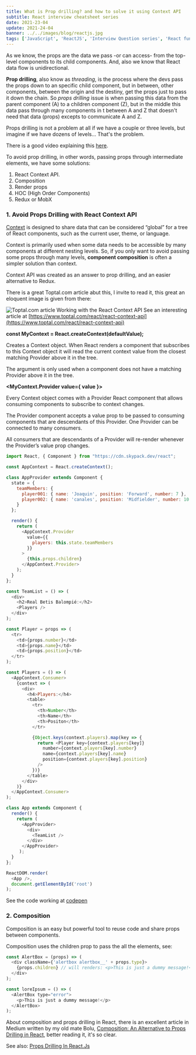 ```yaml
---
title: What is Prop drilling? and how to solve it using Context API
subtitle: React interview cheatsheet series
date: 2021-23-04
update: 2021-24-04
banner: ../../images/blog/reactjs.jpg
tags: ['JavaScript', 'ReactJS', 'Interview Question series', 'React fundamental topics']
---
```


As we know, the props are the data we pass -or can access- from the top-level components to its child components. And, also we know that React data flow is unidirectional.

**Prop drilling**, also know as *threading*, is the process where the devs pass the props down to an specific child component, but in between, other components, between the origin and the destiny, get the props just to pass it down the chain. 
So *props drilling* issue is when passing this data from the parent component (A) to a children component (Z), but in the middle this data pass through many components in t between A and Z that doesn't need that data (props) excepts to communicate A and Z.

Props drilling is not a problem at all if we have a couple or three levels, but imagine if we have dozens of levels... That's the problem.

There is a good video explaining this [here](https://www.youtube.com/watch?v=AD8m9mphOoo).

To avoid prop drilling, in other words, passing props through intermediate elements, we have some solutions:

1. React Context API.
2. Composition
3. Render props
4. HOC (High Order Components)
5. Redux or MobX

### 1. Avoid Props Drilling with React Context API

[Context](https://reactjs.org/docs/context.html#when-to-use-context "What is prop drilling and how can you solve that using the contect api") is designed to share data that can be considered “global” for a tree of React components, such as the current user, theme, or language.

Context is primarily used when some data needs to be accessible by many components at different nesting levels.
So, if you only want to avoid passing some props through many levels, **component composition** is often a simpler solution than context.

Context API was created as an answer to prop drilling, and an easier alternative to Redux.

There is a great Toptal.com article abut this, I invite to read it, this great an eloquent image is given from there: 

![Toptal.com article Working with the React Context API](https://uploads.toptal.io/blog/image/129071/toptal-blog-image-1549323314875-d6bc9c753a4c9ac2911e8af17732023d.png)
See an interesting article at [https://www.toptal.com/react/react-context-api](https://www.toptal.com/react/react-context-api)


**const MyContext = React.createContext(defaultValue);**

Creates a Context object. When React renders a component that subscribes to this Context object it will read the current context value from the closest matching Provider above it in the tree.

The argument is only used when a component does not have a matching Provider above it in the tree.

**<MyContext.Provider value={ value }>**

Every Context object comes with a Provider React component that allows consuming components to subscribe to context changes.

The Provider component accepts a value prop to be passed to consuming components that are descendants of this Provider. One Provider can be connected to many consumers.

All consumers that are descendants of a Provider will re-render whenever the Provider’s value prop changes.

```javascript
import React, { Component } from "https://cdn.skypack.dev/react";

const AppContext = React.createContext();

class AppProvider extends Component {
  state = {
    teamMembers: {
      player001: { name: 'Joaquin', position: 'Forward', number: 7 },
      player002: { name: 'canales', position: 'Midfielder', number: 10 }
    }
  };

  render() {
    return (
      <AppContext.Provider
        value={{
          players: this.state.teamMembers                  
        }}
      >
        {this.props.children}
      </AppContext.Provider>
    );
  }
};

const TeamList = () => (
  <div>
    <h2>Real Betis Balompié:</h2>
    <Players />
  </div>
);

const Player = props => (
  <tr>    
    <td>{props.number}</td>
    <td>{props.name}</td>
    <td>{props.position}</td>
  </tr>
);

const Players = () => (
  <AppContext.Consumer>
    {context => (
      <div>
        <h4>Players:</h4>
        <table>
          <tr>
            <th>Number</th>
            <th>Name</th>
            <th>Positon</th>
          </tr>

          {Object.keys(context.players).map(key => {
            return <Player key={context.players[key]}
              number={context.players[key].number} 
              name={context.players[key].name} 
              position={context.players[key].position}
            />
          })}
        </table>
      </div>
    )}
  </AppContext.Consumer>
);

class App extends Component {
  render() {
    return (
      <AppProvider>
        <div>
          <TeamList />
        </div>
      </AppProvider>
     );
  }
};

ReactDOM.render(
  <App />,
  document.getElementById('root')
);
```
See the code working at [codepen](https://codepen.io/albertofortes/pen/WNRPvbY)

### 2. Composition

Composition is an easy but powerful tool to reuse code and share props between components.

Composition uses the children prop to pass the all the elements, see:

```javascript
const AlertBox = (props) => (
  <div className={'alertbox alertbox__' + props.type}>
    {props.children} // will renders: <p>This is just a dummy message!</p>
  </div>
);

const loreIpsum = () => (
  <AlertBox type="error">
    <p>This is just a dummy message!</p>
  </AlertBox>
);

```

About composition and props drilling in React, there is an excellent article in Medium written by my old mate Bolu, [Composition: An Alternative to Props Drilling in React](https://javascript.plainenglish.io/composition-in-react-f02afe24bc46 "Before reaching for context or libraries, to manage Props Drilling, think about composition"), better reading it, it's so clear.

See also: [Props Drilling In React.Js](https://medium.com/front-end-weekly/props-drilling-in-react-js-723be80a08e5)
